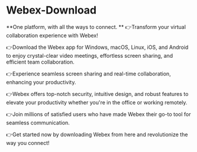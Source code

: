# Webex-Download





**One platform, with all the ways to connect.
**
👉Transform your virtual collaboration experience with Webex!

👉Download the Webex app for Windows, macOS, Linux, iOS, and Android to enjoy crystal-clear video meetings, effortless screen sharing, and efficient team collaboration.

👉Experience seamless screen sharing and real-time collaboration, enhancing your productivity.

👉Webex offers top-notch security, intuitive design, and robust features to elevate your productivity whether you're in the office or working remotely.

👉Join millions of satisfied users who have made Webex their go-to tool for seamless communication.

👉Get started now by downloading Webex from here and revolutionize the way you connect!
